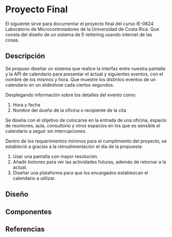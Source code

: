 # Proyecto Final

El siguiente sirve para documentar el proyecto final del curso IE-0624 Laboratorio de Microcontroladores de la Universidad de Costa Rica. Que consta del diseño de un sistema de E-lettering usando internet de las cosas.

## Descripción 

Se propuso diseñar un sistema que realice la interfaz entre nuestra pantalla y la API de calendario para presentar el actual y siguientes eventos, con el nombre de los mismos y hora. Que muestre los distintos eventos de un calendario en un slideshow cada ciertos segundos.

Desplegando información sobre los detalles del evento como:
1. Hora y fecha
2. Nombre del dueño de la oficina o recipiente de la cita

Se diseña con el objetivo de colocarse en la entrada de una oficina, espacio de reuniones, aula, consultorio y otros espacios en los que es sensible el calendario a seguir sin interrupciones.

Dentro de los requerimientos mínimos para el cumplimiento del proyecto, se estableció a gracias a la retroalimentación el día de la propuesta:
1. Usar una pantalla con mayor resolución.
2. Añadir botones para ver las actividades futuras, además de retornar a la actual.
3. Diseñar una plataforma para que los encargados establezcan el calendario a utilizar.

## Diseño

## Componentes 

## Referencias

